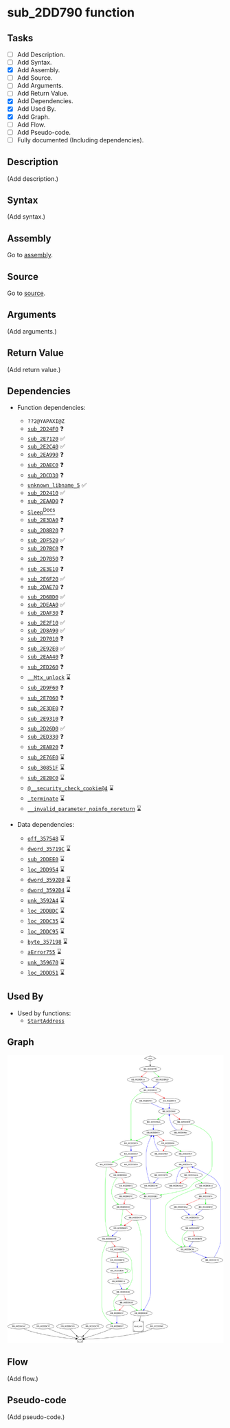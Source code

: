 # sub_2DD790 function

## Tasks

- [ ] Add Description.
- [ ] Add Syntax.
- [X] Add Assembly.
- [ ] Add Source.
- [ ] Add Arguments.
- [ ] Add Return Value.
- [X] Add Dependencies.
- [X] Add Used By.
- [X] Add Graph.
- [ ] Add Flow.
- [ ] Add Pseudo-code.
- [ ] Fully documented (Including dependencies).

## Description

(Add description.)

## Syntax

(Add syntax.)

## Assembly

Go to [assembly](../asm/sub_2DD790.asm).

## Source

Go to [source](../cc/sub_2DD790.cc).

## Arguments

(Add arguments.)

## Return Value

(Add return value.)

## Dependencies

* Function dependencies:
  * `??2@YAPAXI@Z`
  * [`sub_2D24F0`](sub_2D24F0.md) ❓
  * [`sub_2E7120`](sub_2E7120.md) ✅
  * [`sub_2E2C40`](sub_2E2C40.md) ✅
  * [`sub_2EA990`](sub_2EA990.md) ❓
  * [`sub_2DAEC0`](sub_2DAEC0.md) ❓
  * [`sub_2DCD30`](sub_2DCD30.md) ❓
  * [`unknown_libname_5`](unknown_libname_5.md) ✅
  * [`sub_2D2410`](sub_2D2410.md) ✅
  * [`sub_2EAAD0`](sub_2EAAD0.md) ❓
  * [`Sleep`<sup>Docs</sup>](https://docs.microsoft.com/en-us/windows/win32/api/synchapi/nf-synchapi-sleep)
  * [`sub_2E3DA0`](sub_2E3DA0.md) ❓
  * [`sub_2D8B20`](sub_2D8B20.md) ❓
  * [`sub_2DF520`](sub_2DF520.md) ✅
  * [`sub_2D7BC0`](sub_2D7BC0.md) ❓
  * [`sub_2D7B50`](sub_2D7B50.md) ❓
  * [`sub_2E3E10`](sub_2E3E10.md) ❓
  * [`sub_2E6F20`](sub_2E6F20.md) ✅
  * [`sub_2DAE70`](sub_2DAE70.md) ❓
  * [`sub_2D6BD0`](sub_2D6BD0.md) ✅
  * [`sub_2DEAA0`](sub_2DEAA0.md) ✅
  * [`sub_2DAF30`](sub_2DAF30.md) ❓
  * [`sub_2E2F10`](sub_2E2F10.md) ✅
  * [`sub_2D8A90`](sub_2D8A90.md) ✅
  * [`sub_2D7010`](sub_2D7010.md) ❓
  * [`sub_2E92E0`](sub_2E92E0.md) ✅
  * [`sub_2EAA40`](sub_2EAA40.md) ❓
  * [`sub_2ED260`](sub_2ED260.md) ❓
  * [`__Mtx_unlock`](__Mtx_unlock.md) ⌛
  * [`sub_2D9F60`](sub_2D9F60.md) ❓
  * [`sub_2E7060`](sub_2E7060.md) ❓
  * [`sub_2E3DE0`](sub_2E3DE0.md) ❓
  * [`sub_2E9310`](sub_2E9310.md) ❓
  * [`sub_2D26D0`](sub_2D26D0.md) ✅
  * [`sub_2ED330`](sub_2ED330.md) ❓
  * [`sub_2EAB20`](sub_2EAB20.md) ❓
  * [`sub_2E76E0`](sub_2E76E0.md) ⌛
  * [`sub_30851F`](sub_30851F.md) ⌛
  * [`sub_2E2BC0`](sub_2E2BC0.md) ⌛
  * [`@__security_check_cookie@4`](@__security_check_cookie@4.md) ⌛
  * [`_terminate`](_terminate.md) ⌛
  * [`__invalid_parameter_noinfo_noreturn`](__invalid_parameter_noinfo_noreturn.md) ⌛


* Data dependencies:
  * [`off_357548`](off_357548.md) ⌛
  * [`dword_35719C`](dword_35719C.md) ⌛
  * [`sub_2DDEE0`](sub_2DDEE0.md) ⌛
  * [`loc_2DD954`](loc_2DD954.md) ⌛
  * [`dword_3592D8`](dword_3592D8.md) ⌛
  * [`dword_3592D4`](dword_3592D4.md) ⌛
  * [`unk_3592A4`](unk_3592A4.md) ⌛
  * [`loc_2DDBDC`](loc_2DDBDC.md) ⌛
  * [`loc_2DDC35`](loc_2DDC35.md) ⌛
  * [`loc_2DDC95`](loc_2DDC95.md) ⌛
  * [`byte_357198`](byte_357198.md) ⌛
  * [`aError755`](aError755.md) ⌛
  * [`unk_359670`](unk_359670.md) ⌛
  * [`loc_2DDD51`](loc_2DDD51.md) ⌛

## Used By

* Used by functions:
  * [`StartAddress`](StartAddress.md)

## Graph

![sub_2DD790 Graph](../svg/sub_2DD790.svg "sub_2DD790 Graph")

## Flow

(Add flow.)

## Pseudo-code

(Add pseudo-code.)
